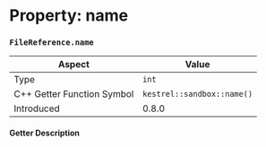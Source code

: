
# Property: name
### `FileReference.name`

| Aspect | Value |
| --- | --- |
| Type | `int` |
| C++ Getter Function Symbol | `kestrel::sandbox::name()` |
| Introduced | 0.8.0 |

#### Getter Description

